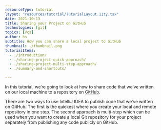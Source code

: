 ```yaml
---
resourceType: tutorial
layout: "resources/tutorial/TutorialLayout.11ty.tsx"
date: 2021-10-13
title: Sharing your Project on GitHub
technologies: [git]
topics: [vcs]
author: hs
subtitle: How you can share a local project to GitHub
thumbnail: ./thumbnail.png
tutorialItems:
  - ./introduction/
  - ./sharing-project-quick-approach/
  - ./sharing-project-multi-step-approach/
  - ./summary-and-shortcuts/

---
```


In this tutorial, we’re going to look at how to share code that we’ve written on our local machine to a repository on [GitHub](https://github.com/).

There are two ways to use IntelliJ IDEA to publish code that we’ve written on GitHub. The first is the quickest where you create your local and remote repository in one step. The second approach is multi-step which can be used when you want to create a local Git repository for your project separately from publishing any code publicly on GitHub.
